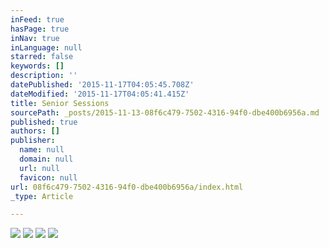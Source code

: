 ```yaml
---
inFeed: true
hasPage: true
inNav: true
inLanguage: null
starred: false
keywords: []
description: ''
datePublished: '2015-11-17T04:05:45.708Z'
dateModified: '2015-11-17T04:05:41.415Z'
title: Senior Sessions
sourcePath: _posts/2015-11-13-08f6c479-7502-4316-94f0-dbe400b6956a.md
published: true
authors: []
publisher:
  name: null
  domain: null
  url: null
  favicon: null
url: 08f6c479-7502-4316-94f0-dbe400b6956a/index.html
_type: Article

---
```

![](https://the-grid-user-content.s3-us-west-2.amazonaws.com/4836ccd8-2a75-4acf-8382-755845920093.jpg)
![](https://the-grid-user-content.s3-us-west-2.amazonaws.com/0662299e-1259-4dd0-920e-b5daa1e0d13e.jpg)
![](https://the-grid-user-content.s3-us-west-2.amazonaws.com/fdcdbe4b-7109-424d-ae15-c278dcc4644b.jpg)
![](https://the-grid-user-content.s3-us-west-2.amazonaws.com/260930a1-54f1-4278-9ae9-825a0b8f5e17.jpg)